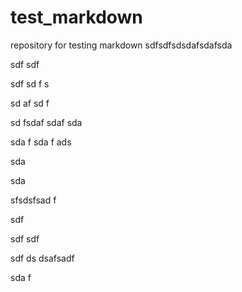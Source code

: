 # test_markdown
repository for testing markdown
sdfsdfsdsdafsdafsda

sdf
sdf



sdf
sd
f
s

sd
af
sd
f


sd
fsdaf sdaf sda

sda
f 
sda f
ads

 sda

sda

sfsdsfsad
f

sdf

sdf
sdf

sdf
ds
dsafsadf

sda
f
